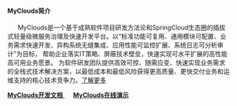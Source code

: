 #### MyClouds简介
&nbsp;&nbsp;&nbsp;&nbsp;&nbsp;&nbsp;MyClouds是一个基于成熟软件项目研发方法论和SpringCloud生态圈的插拔式轻量级微服务治理及快速开发平台。以“标准功能可复用、通用模块可配置、业务需求快速开发、异构系统无缝集成、应用性能可监控扩展、系统日志可分析审计”为目标， 帮助企业落实IT策略、屏蔽技术壁垒，快速实现可水平扩展的高性能高可用业务愿景。 为软件研发团队提供高效可控、随需应变、快速实现业务需求的全栈式技术解决方案，以最低成本和最低风险获得更高质量、更快交付业务和运维支持的核心技术竞争力。[了解更多](https://gitee.com/osworks/MyClouds/tree/master/myclouds-docs)

[**MyClouds开发文档** ](https://gitee.com/osworks/MyClouds/tree/master/myclouds-docs) &nbsp;&nbsp;&nbsp;&nbsp; [**MyClouds在线演示**](http://118.126.108.44)
